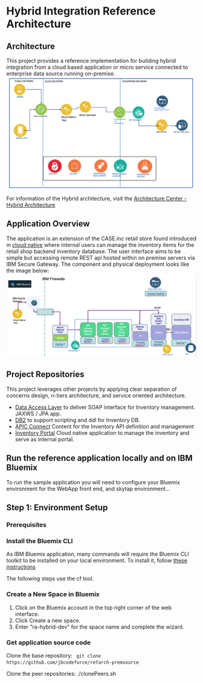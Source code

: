 # Hybrid Integration Reference Architecture

## Architecture
This project provides a reference implementation for building hybrid integration from a cloud based application or micro service connected to enterprise data source running on-premise.
![High level view of the architecture](docs/hybrid-ra.png)

For information of the Hybrid architecture, visit the [Architecture Center - Hybrid Architecture](https://www.ibm.com/devops/method/content/architecture/hybridArchitecture#0_1)

## Application Overview
The application is an extension of the CASE.inc retail store found introduced in [cloud native](https://github.com/ibm-cloud-architecture/refarch-cloudnative) where internal users can manage the inventory items for the retail shop backend inventory database. The user interface aims to be simple but accessing remote REST api hosted within on premise servers via IBM Secure Gateway. The component and physical deployment looks like the image below:
![Components and Physical view](docs/cp-phy-view.png)


## Project Repositories
This project leverages other projects by applying clear separation of concerns design, n-tiers architecture, and service oriented architecture.

* [Data Access Layer](https://github.com/ibm-cloud-architecture/refarch-integration-inventory-dal) to deliver SOAP interface for Inventory management. JAXWS / JPA app.
* [DB2](https://github.com/ibm-cloud-architecture/refarch-integration-inventory-db2) to support scripting and ddl for Inventory DB.
* [APIC Connect](https://github.com/ibm-cloud-architecture/refarch-integration-api) Content for the Inventory API definition and management
* [Inventory Portal](https://github.com/ibm-cloud-architecture/refarch-integration-app) Cloud native application to manage the inventory and serve as internal portal.


## Run the reference application locally and on IBM Bluemix
To run the sample application you will need to configure your Bluemix environment for the WebApp front end, and skytap environment...

## Step 1: Environment Setup
### Prerequisites

### Install the Bluemix CLI
As IBM Bluemix application, many commands will require the Bluemix CLI toolkit to be installed on your local environment. To install it, follow [these instructions](https://console.ng.bluemix.net/docs/cli/index.html#cli)

The following steps use the cf tool.

### Create a New Space in Bluemix

1. Click on the Bluemix account in the top right corner of the web interface.
2. Click Create a new space.
3. Enter "ra-hybrid-dev" for the space name and complete the wizard.

### Get application source code

Clone the base repository: ``` git clone https://github.com/jbcodeforce/refarch-premsource```

Clone the peer repositories: ./clonePeers.sh
